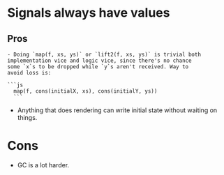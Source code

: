 # Signals always have values

  ## Pros

	- Doing `map(f, xs, ys)` or `lift2(f, xs, ys)` is trivial both
    implementation vice and logic vice, since there's no chance
    some `x`s to be dropped while `y`s aren't received. Way to
    avoid loss is:

    ```js
	  map(f, cons(initialX, xs), cons(initialY, ys))
	  ```

  - Anything that does rendering can write initial state without
    waiting on things.

# Cons

  - GC is a lot harder.
